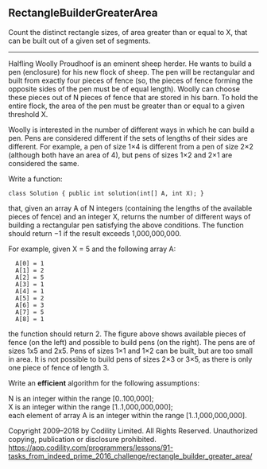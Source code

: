 ## RectangleBuilderGreaterArea
Count the distinct rectangle sizes, of area greater than or equal to X, that can be built out of a given set of segments.
___

Halfling Woolly Proudhoof is an eminent sheep herder. He wants to build a pen (enclosure) for his new flock of sheep. The pen will be rectangular and built from exactly four pieces of fence (so, the pieces of fence forming the opposite sides of the pen must be of equal length). Woolly can choose these pieces out of N pieces of fence that are stored in his barn. To hold the entire flock, the area of the pen must be greater than or equal to a given threshold X.

Woolly is interested in the number of different ways in which he can build a pen. Pens are considered different if the sets of lengths of their sides are different. For example, a pen of size 1×4 is different from a pen of size 2×2 (although both have an area of 4), but pens of sizes 1×2 and 2×1 are considered the same.

Write a function:

```
class Solution { public int solution(int[] A, int X); }
```

that, given an array A of N integers (containing the lengths of the available pieces of fence) and an integer X, returns the number of different ways of building a rectangular pen satisfying the above conditions. The function should return −1 if the result exceeds 1,000,000,000.

For example, given X = 5 and the following array A:

```
  A[0] = 1
  A[1] = 2
  A[2] = 5
  A[3] = 1
  A[4] = 1
  A[5] = 2
  A[6] = 3
  A[7] = 5
  A[8] = 1
```

the function should return 2. The figure above shows available pieces of fence (on the left) and possible to build pens (on the right). The pens are of sizes 1x5 and 2x5. Pens of sizes 1×1 and 1×2 can be built, but are too small in area. It is not possible to build pens of sizes 2×3 or 3×5, as there is only one piece of fence of length 3.

Write an **efficient** algorithm for the following assumptions:

N is an integer within the range [0..100,000];  
X is an integer within the range [1..1,000,000,000];  
each element of array A is an integer within the range [1..1,000,000,000].

Copyright 2009–2018 by Codility Limited. All Rights Reserved. Unauthorized copying, publication or disclosure prohibited.
https://app.codility.com/programmers/lessons/91-tasks_from_indeed_prime_2016_challenge/rectangle_builder_greater_area/